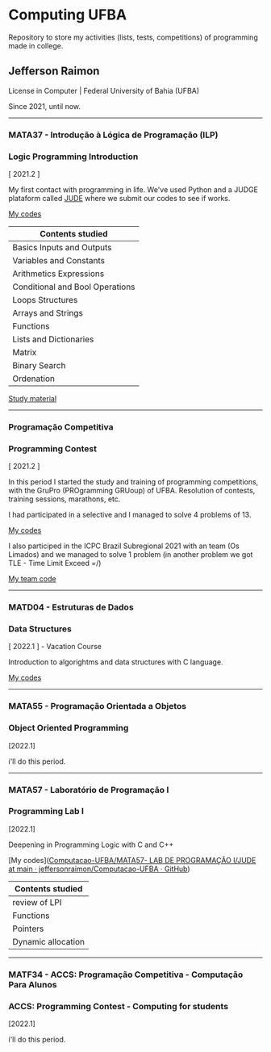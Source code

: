 # Computing UFBA

Repository to store my activities (lists, tests, competitions) of programming made in college.

## Jefferson Raimon

License in Computer | Federal University of Bahia (UFBA)

Since 2021, until now.

---

### MATA37 - Introdução à Lógica de Programação (ILP)

### Logic Programming Introduction

[ 2021.2 ]

My first contact with programming in life. We've used Python and a JUDGE plataform called [JUDE](http://200.128.51.30/#/) where we submit our codes to see if works.

[My codes](https://github.com/jeffersonraimon/Computacao-UFBA/tree/main/MATA37-ILP%202021.2)

| Contents studied                |
| ------------------------------- |
| Basics Inputs and Outputs       |
| Variables and Constants         |
| Arithmetics Expressions         |
| Conditional and Bool Operations |
| Loops Structures                |
| Arrays and Strings              |
| Functions                       |
| Lists and Dictionaries          |
| Matrix                          |
| Binary Search                   |
| Ordenation                      |

[Study material](https://rodrigorgs.github.io/aulas/ilp/)

---

### Programação Competitiva

### Programming Contest

[ 2021.2 ]

In this period I started the study and training of programming competitions, with the GruPro (PROgramming GRUoup) of UFBA. Resolution of contests, training sessions, marathons, etc.

I had participated in a selective and I managed to solve 4 problems of 13.

[My codes](https://github.com/jeffersonraimon/Computacao-UFBA/tree/main/SELETIVA-GRUPRO%202021.2)

I also participed in the ICPC Brazil Subregional 2021 with an team (Os Limados) and we managed to solve 1 problem (in another problem we got TLE - Time Limit Exceed =/)

[My team code](https://github.com/jeffersonraimon/Computacao-UFBA/tree/main/ICPC%20BRAZIL%20SUBREGIONAL%202021/Equipe%20Os%20Limados)

---

### MATD04 - Estruturas de Dados

### Data Structures

[ 2022.1 ] - Vacation Course

Introduction to algorightms and data structures with C language.

[My codes](https://github.com/jeffersonraimon/Computacao-UFBA/tree/main/MATD04%20-%20ESTRUTURAS%20DE%20DADOS%202022.1%20F%C3%89RIAS/EQUIPE%204)

---

### MATA55 - Programação Orientada a Objetos

### Object Oriented Programming

[2022.1]

i'll do this period.

---

### MATA57 - Laboratório de Programação I

### Programming Lab I

[2022.1]

Deepening in Programming Logic with C and C++

[My codes]([Computacao-UFBA/MATA57- LAB DE PROGRAMAÇÃO I/JUDE at main · jeffersonraimon/Computacao-UFBA · GitHub](https://github.com/jeffersonraimon/Computacao-UFBA/tree/main/MATA57-%20LAB%20DE%20PROGRAMA%C3%87%C3%83O%20I/JUDE))

| Contents studied   |
| ------------------ |
| review of LPI      |
| Functions          |
| Pointers           |
| Dynamic allocation |

---

### MATF34 - ACCS: Programação Competitiva - Computação Para Alunos

### ACCS: Programming Contest - Computing for students

[2022.1]

i'll do this period.

